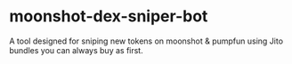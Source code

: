 # moonshot-dex-sniper-bot
A tool designed for sniping new tokens on moonshot &amp; pumpfun using Jito bundles you can always buy as first.
